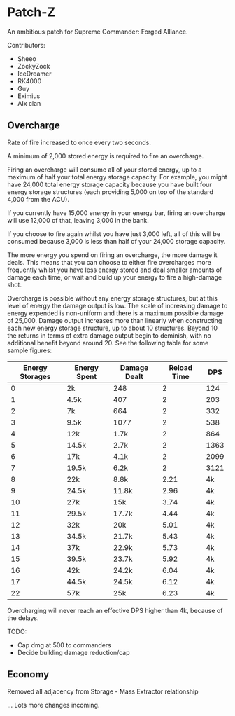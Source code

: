 Patch-Z
=======

An ambitious patch for Supreme Commander: Forged Alliance.

Contributors:

 - Sheeo
 - ZockyZock
 - IceDreamer
 - RK4000
 - Guy
 - Eximius
 - AIx clan

Overcharge
----------

Rate of fire increased to once every two seconds.


A minimum of 2,000 stored energy is required to fire an overcharge.

Firing an overcharge will consume all of your stored energy, up to a maximum of
half your total energy storage capacity.  For example, you might have 24,000
total energy storage capacity because you have built four energy storage
structures (each providing 5,000 on top of the standard 4,000 from the ACU).

If you currently have 15,000 energy in your energy bar, firing an overcharge
will use 12,000 of that, leaving 3,000 in the bank.

If you choose to fire again whilst you have just 3,000 left, all of this will
be consumed because 3,000 is less than half of your 24,000 storage capacity.

The more energy you spend on firing an overcharge, the more damage it deals.
This means that you can choose to either fire overcharges more frequently
whilst you have less energy stored and deal smaller amounts of damage each
time, or wait and build up your energy to fire a high-damage shot.

Overcharge is possible without any energy storage structures, but at this level
of energy the damage output is low.  The scale of increasing damage to energy
expended is non-uniform and there is a maximum possible damage of 25,000.
Damage output increases more than linearly when constructing each new energy
storage structure, up to about 10 structures.  Beyond 10 the returns in terms
of extra damage output begin to deminish, with no additional benefit beyond
around 20.  See the following table for some sample figures:


Energy Storages | Energy Spent | Damage Dealt | Reload Time | DPS
----------------|--------------|--------------|-------------|------
 0              | 2k           | 248          | 2           | 124
 1              | 4.5k         | 407          | 2           | 203
 2              | 7k           | 664          | 2           | 332
 3              | 9.5k         | 1077         | 2           | 538
 4              | 12k          | 1.7k         | 2           | 864
 5              | 14.5k        | 2.7k         | 2           | 1363
 6              | 17k          | 4.1k         | 2           | 2099
 7              | 19.5k        | 6.2k         | 2           | 3121
 8              | 22k          | 8.8k         | 2.21        | 4k
 9              | 24.5k        | 11.8k        | 2.96        | 4k
 10             | 27k          | 15k          | 3.74        | 4k
 11             | 29.5k        | 17.7k        | 4.44        | 4k
 12             | 32k          | 20k          | 5.01        | 4k
 13             | 34.5k        | 21.7k        | 5.43        | 4k
 14             | 37k          | 22.9k        | 5.73        | 4k
 15             | 39.5k        | 23.7k        | 5.92        | 4k
 16             | 42k          | 24.2k        | 6.04        | 4k
 17             | 44.5k        | 24.5k        | 6.12        | 4k
 22             | 57k          | 25k          | 6.23        | 4k



Overcharging will never reach an effective DPS higher than 4k, because of the
delays.


TODO:
  - Cap dmg at 500 to commanders
  - Decide building damage reduction/cap


Economy
-------

Removed all adjacency from Storage - Mass Extractor relationship

... Lots more changes incoming.
